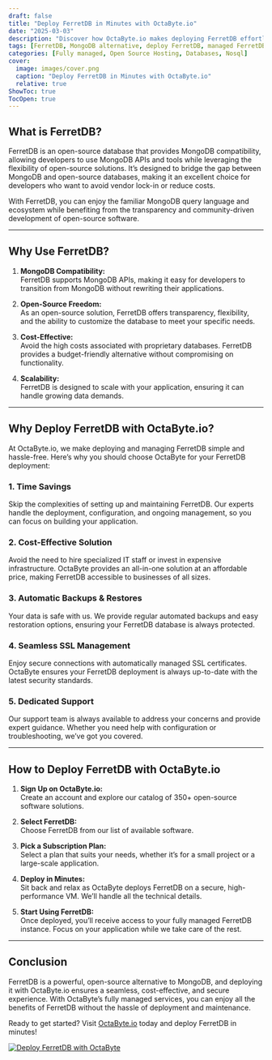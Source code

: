 ```yaml
---
draft: false
title: "Deploy FerretDB in Minutes with OctaByte.io"
date: "2025-03-03"
description: "Discover how OctaByte.io makes deploying FerretDB effortless. Learn what FerretDB is, why it’s a game-changer for MongoDB compatibility, and how OctaByte’s fully managed services save you time, money, and effort."
tags: [FerretDB, MongoDB alternative, deploy FerretDB, managed FerretDB, OctaByte, open-source database, managed database services, FerretDB deployment, cost-effective database, secure database hosting]
categories: [Fully managed, Open Source Hosting, Databases, Nosql]
cover:
  image: images/cover.png
  caption: "Deploy FerretDB in Minutes with OctaByte.io"
  relative: true
ShowToc: true
TocOpen: true
---
```



## What is FerretDB?

FerretDB is an open-source database that provides MongoDB compatibility, allowing developers to use MongoDB APIs and tools while leveraging the flexibility of open-source solutions. It’s designed to bridge the gap between MongoDB and open-source databases, making it an excellent choice for developers who want to avoid vendor lock-in or reduce costs.

With FerretDB, you can enjoy the familiar MongoDB query language and ecosystem while benefiting from the transparency and community-driven development of open-source software.

---

## Why Use FerretDB?

1. **MongoDB Compatibility:**  
   FerretDB supports MongoDB APIs, making it easy for developers to transition from MongoDB without rewriting their applications.

2. **Open-Source Freedom:**  
   As an open-source solution, FerretDB offers transparency, flexibility, and the ability to customize the database to meet your specific needs.

3. **Cost-Effective:**  
   Avoid the high costs associated with proprietary databases. FerretDB provides a budget-friendly alternative without compromising on functionality.

4. **Scalability:**  
   FerretDB is designed to scale with your application, ensuring it can handle growing data demands.

---

## Why Deploy FerretDB with OctaByte.io?

At OctaByte.io, we make deploying and managing FerretDB simple and hassle-free. Here’s why you should choose OctaByte for your FerretDB deployment:

### 1. **Time Savings**  
   Skip the complexities of setting up and maintaining FerretDB. Our experts handle the deployment, configuration, and ongoing management, so you can focus on building your application.

### 2. **Cost-Effective Solution**  
   Avoid the need to hire specialized IT staff or invest in expensive infrastructure. OctaByte provides an all-in-one solution at an affordable price, making FerretDB accessible to businesses of all sizes.

### 3. **Automatic Backups & Restores**  
   Your data is safe with us. We provide regular automated backups and easy restoration options, ensuring your FerretDB database is always protected.

### 4. **Seamless SSL Management**  
   Enjoy secure connections with automatically managed SSL certificates. OctaByte ensures your FerretDB deployment is always up-to-date with the latest security standards.

### 5. **Dedicated Support**  
   Our support team is always available to address your concerns and provide expert guidance. Whether you need help with configuration or troubleshooting, we’ve got you covered.

---

## How to Deploy FerretDB with OctaByte.io

1. **Sign Up on OctaByte.io:**  
   Create an account and explore our catalog of 350+ open-source software solutions.

2. **Select FerretDB:**  
   Choose FerretDB from our list of available software.

3. **Pick a Subscription Plan:**  
   Select a plan that suits your needs, whether it’s for a small project or a large-scale application.

4. **Deploy in Minutes:**  
   Sit back and relax as OctaByte deploys FerretDB on a secure, high-performance VM. We’ll handle all the technical details.

5. **Start Using FerretDB:**  
   Once deployed, you’ll receive access to your fully managed FerretDB instance. Focus on your application while we take care of the rest.

---

## Conclusion

FerretDB is a powerful, open-source alternative to MongoDB, and deploying it with OctaByte.io ensures a seamless, cost-effective, and secure experience. With OctaByte’s fully managed services, you can enjoy all the benefits of FerretDB without the hassle of deployment and maintenance.

Ready to get started? Visit [OctaByte.io](https://octabyte.io) today and deploy FerretDB in minutes!

[![Deploy FerretDB with OctaByte](/images/deploy-on-octabyte.png)](https://octabyte.io/fully-managed-open-source-services/databases/nosql/ferretdb)